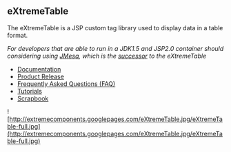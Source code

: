 ## eXtremeTable ##

The eXtremeTable is a JSP custom tag library used to display data in a table format.

_For developers that are able to run in a JDK1.5 and JSP2.0 container should considering using [JMesa](http://code.google.com/p/jmesa/), which is the [successor](http://code.google.com/p/jmesa/wiki/Preface) to the eXtremeTable_

  * [Documentation](Documentation.md)
  * [Product Release](ProductionRelease.md)
  * [Frequently Asked Questions (FAQ)](FAQ.md)
  * [Tutorials](Tutorials.md)
  * [Scrapbook](Scrapbook.md)

![http://extremecomponents.googlepages.com/eXtremeTable.jpg/eXtremeTable-full.jpg](http://extremecomponents.googlepages.com/eXtremeTable.jpg/eXtremeTable-full.jpg)